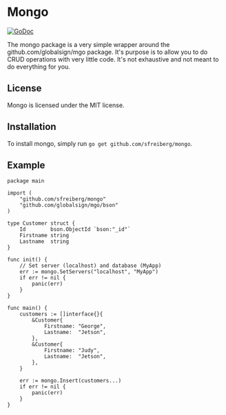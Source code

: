 # Mongo
[![GoDoc](https://godoc.org/github.com/sfreiberg/mongo?status.png)](https://godoc.org/github.com/sfreiberg/mongo)

The mongo package is a very simple wrapper around the github.com/globalsign/mgo package. It's purpose is to allow you to do CRUD operations with very little code. It's not exhaustive and not meant to do everything for you.

## License
Mongo is licensed under the MIT license.

## Installation
To install mongo, simply run `go get github.com/sfreiberg/mongo`.

## Example
```
package main

import (
	"github.com/sfreiberg/mongo"
	"github.com/globalsign/mgo/bson"
)

type Customer struct {
	Id        bson.ObjectId `bson:"_id"`
	Firstname string
	Lastname  string
}

func init() {
	// Set server (localhost) and database (MyApp)
	err := mongo.SetServers("localhost", "MyApp")
	if err != nil {
		panic(err)
	}
}

func main() {
	customers := []interface{}{
		&Customer{
			Firstname: "George",
			Lastname:  "Jetson",
		},
		&Customer{
			Firstname: "Judy",
			Lastname:  "Jetson",
		},
	}

	err := mongo.Insert(customers...)
	if err != nil {
		panic(err)
	}
}
```
